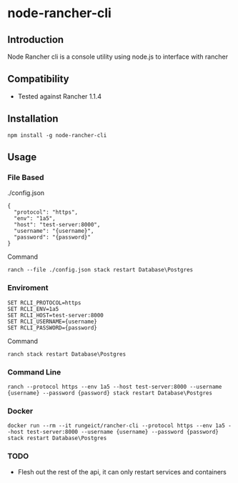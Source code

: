 # node-rancher-cli

## Introduction
Node Rancher cli is a console utility using node.js to interface with rancher

## Compatibility
 - Tested against Rancher 1.1.4

## Installation
```
npm install -g node-rancher-cli
```

## Usage

### File Based

./config.json
```
{
  "protocol": "https",
  "env": "1a5",
  "host": "test-server:8000",
  "username": "{username}",
  "password": "{password}"
}
```
Command
```
ranch --file ./config.json stack restart Database\Postgres 
```

### Enviroment
```
SET RCLI_PROTOCOL=https
SET RCLI_ENV=1a5
SET RCLI_HOST=test-server:8000
SET RCLI_USERNAME={username}
SET RCLI_PASSWORD={password}
```
Command
```
ranch stack restart Database\Postgres 
```

### Command Line
```
ranch --protocol https --env 1a5 --host test-server:8000 --username {username} --password {password} stack restart Database\Postgres 
```

### Docker
```
docker run --rm --it rungeict/rancher-cli --protocol https --env 1a5 --host test-server:8000 --username {username} --password {password} stack restart Database\Postgres
```

### TODO
 - Flesh out the rest of the api, it can only restart services and containers